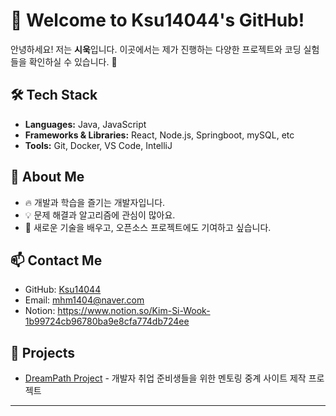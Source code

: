 # 👋 Welcome to Ksu14044's GitHub!

안녕하세요! 저는 **시욱**입니다. 이곳에서는 제가 진행하는 다양한 프로젝트와 코딩 실험들을 확인하실 수 있습니다. 🚀

## 🛠️ Tech Stack
- **Languages:** Java, JavaScript
- **Frameworks & Libraries:** React, Node.js, Springboot, mySQL, etc
- **Tools:** Git, Docker, VS Code, IntelliJ

## 📌 About Me
- 🔥 개발과 학습을 즐기는 개발자입니다.
- 💡 문제 해결과 알고리즘에 관심이 많아요.
- 🌱 새로운 기술을 배우고, 오픈소스 프로젝트에도 기여하고 싶습니다.

## 📫 Contact Me
- GitHub: [Ksu14044](https://github.com/ksu14044)
- Email: mhm1404@naver.com
- Notion: https://www.notion.so/Kim-Si-Wook-1b99724cb96780ba9e8cfa774db724ee

## 📂 Projects

- [DreamPath Project](https://github.com/PJ-DreamPath) - 개발자 취업 준비생들을 위한 멘토링 중계 사이트 제작 프로젝트

---

